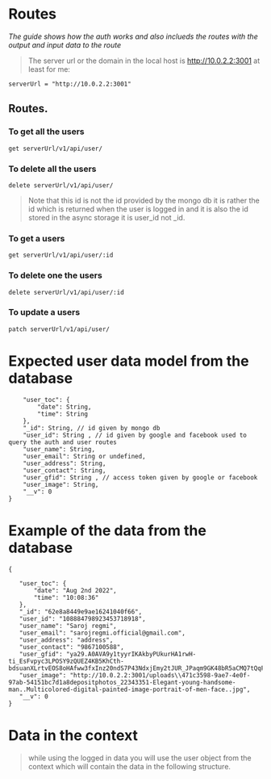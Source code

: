 # Routes

_The guide shows how the auth works and also inclueds the routes with the output and input data to the route_

> The server url or the domain in the local host is http://10.0.2.2:3001 at least for me:

```
serverUrl = "http://10.0.2.2:3001"
```

## Routes.

### To get all the users

```
get serverUrl/v1/api/user/
```

### To delete all the users

```
delete serverUrl/v1/api/user/
```

> Note that this id is not the id provided by the mongo db it is rather the id which is returned when the user is logged in and it is also the id stored in the async storage it is user_id not \_id.

### To get a users

```
get serverUrl/v1/api/user/:id
```

### To delete one the users

```
delete serverUrl/v1/api/user/:id
```

### To update a users

```
patch serverUrl/v1/api/user/
```

# Expected user data model from the database

```
    "user_toc": {
        "date": String,
        "time": String
    },
    "_id": String, // id given by mongo db
    "user_id": String , // id given by google and facebook used to query the auth and user routes
    "user_name": String,
    "user_email": String or undefined,
    "user_address": String,
    "user_contact": String,
    "user_gfid": String , // access token given by google or facebook
    "user_image": String,
    "__v": 0
}
```

# Example of the data from the database
 ```
 {

    "user_toc": {
        "date": "Aug 2nd 2022",
        "time": "10:08:36"
    },
    "_id": "62e8a8449e9ae16241040f66",
    "user_id": "108884798923453718918",
    "user_name": "Saroj regmi",
    "user_email": "sarojregmi.official@gmail.com",
    "user_address": "address",
    "user_contact": "9867100588",
    "user_gfid": "ya29.A0AVA9y1tyyrIKAkbyPUkurHA1rwH-ti_EsFvpyc3LPOSY9zQUEZ4KB5KhCth-bdsuanXLrtvEOS8oHAfww3fxInz20ndS7P43NdxjEmy2tJUR_JPaqm9GK48bR5aCMQ7tQqFIoHTI67SzxfmK2P6_qI6u8DveZ0MYUNnWUtBVEFTQVRBU0ZRRTY1ZHI4cFNpT3VzTVJNa2lJcVVVM0FHNF9YUQ0166",
    "user_image": "http://10.0.2.2:3001/uploads\\471c3598-9ae7-4e0f-97ab-54151bc7d1a8depositphotos_22343351-Elegant-young-handsome-man..Multicolored-digital-painted-image-portrait-of-men-face..jpg",
    "__v": 0
}
```

# Data in the context
> while using the logged in data you will use the user object from the context which will contain the data in the following structure.

```

```